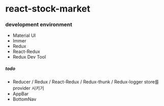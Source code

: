 # react-stock-market

### development environment
- Material UI
- Immer
- Redux
- React-Redux
- Redux Dev Tool

##### todo

- Reducer / Redux / React-Redux / Redux-thunk / Redux-logger  store를 provider 시키기
- AppBar 
- BottomNav